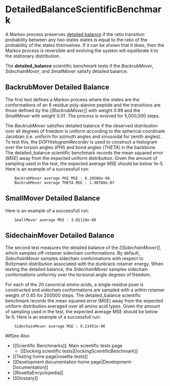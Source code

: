 DetailedBalanceScientificBenchmark
==================================

A Markov process preserves [detailed balance](http://en.wikipedia.org/wiki/Detailed_balance) if the ratio
transition probability between any two states states is equal to the
ratio of the probability of the states themselves. If it can be shown
that it does, then the Markov process is reversible and evolving the
system will equilibrate it to the stationary distribution.

The **detailed\_balance** scientific benchmark tests if the
*BackrubMover*, *SidechainMover*, and *SmallMover* satisfy detailed
balance.

BackrubMover Detailed Balance
-----------------------------

The first test defines a Markov process where the states are the
conformations of an 8 residue poly-alanine peptide and the transitions
are those defined by the
*[[BackrubMover]]* with
weight 0.99 and the *SmallMover* with weight 0.01. The process is
evolved for 5,000,000 steps.

The *BackrubMover* satisfies detailed balance if the observed
distribution over all degrees of freedom is uniform according to the
spherical coordinate Jacobian (i.e. uniform for azimuth angles and
sinusoidal for zenith angles). To test this, the *DOFHistogramRecorder*
is used to construct a histogram over the torsion angles (*PHI*) and
bond angles (*THETA*) in the backbone. The detailed\_balance scientific
benchmark records the mean squared error (*MSE*) away from the expected
uniform distribution. Given the amount of sampling used in the test, the
expected average MSE should be below 1e-5. Here is an example of a
successfull run:

        BackrubMover average PHI MSE : 6.10506e-06
        BackrubMover average THETA MSE : 1.98768e-07

SmallMover Detailed Balance
---------------------------

Here is an example of a successfull run:

        SmallMover average MSE : 3.01119e-06

SidechainMover Detailed Balance
-------------------------------

The second test measures the detailed balance of the
*[[SidechainMover]]*, which samples off-rotamer sidechain conformations. By default,
*SidechainMover* samples sidechain conformations with respect to
Boltzmann distribution associated with the dunbrack rotamer energy. When
testing the detailed balance, the *SidechainMover* samples sidechain
conformations uniformly over the torsional angle degrees of freedom.

For each of the 20 canonical amino acids, a single residue pose is
constructed and sidechain conformations are sampled with a within
rotamer weight of 0.45 for 200000 steps. The detailed\_balance
scientific benchmark records the mean squared error (MSE) away from the
expected uniform distribution averaged over all amino acid types. Given
the amount of sampling used in the test, the expected average MSE should
be below 1e-5. Here is an example of a successfull run:

        SidechainMover average MSE : 9.23451e-06

##See Also

* [[Scientific Benchmarks]]: Main scientific tests page
    - [[Docking scientific tests|DockingScientificBenchmark]]
* [[Testing home page|rosetta-tests]]
* [[Development documentation home page|Development-Documentation]]
* [[RosettaEncyclopedia]]
* [[Glossary]]